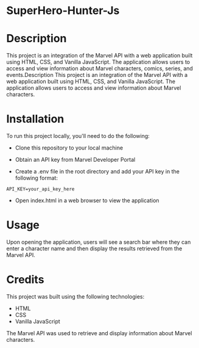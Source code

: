 # SuperHero-Hunter-Js

# Description
This project is an integration of the Marvel API with a web application built using HTML, CSS, and Vanilla JavaScript. The application allows users to access and view information about Marvel characters, comics, series, and events.Description
This project is an integration of the Marvel API with a web application built using HTML, CSS, and Vanilla JavaScript. The application allows users to access and view information about Marvel characters.

# Installation
To run this project locally, you'll need to do the following:

- Clone this repository to your local machine

- Obtain an API key from Marvel Developer Portal

- Create a .env file in the root directory and add your API key in the following format:

```
API_KEY=your_api_key_here

```
- Open index.html in a web browser to view the application

# Usage
Upon opening the application, users will see a search bar where they can enter a character name and then display the results retrieved from the Marvel API.


# Credits
This project was built using the following technologies:

- HTML
- CSS
- Vanilla JavaScript

The Marvel API was used to retrieve and display information about Marvel characters.
